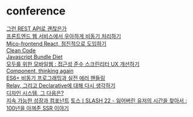 # conference

[그런 REST API로 괜찮은가](https://www.youtube.com/watch?v=RP_f5dMoHFc)<br/>
[프론트엔드 웹 서비스에서 우아하게 비동기 처리하기](https://toss.im/slash-21/sessions/3-1)<br/>
[Mico-frontend React, 점진적으로 도입하기](https://toss.im/slash-21/sessions/3-1)<br/>
[Clean Code](https://toss.im/slash-21/sessions/3-3)<br/>
[Javascript Bundle Diet](https://toss.im/slash-21/sessions/3-2)<br/>
[모두를 위한 모바일웹 : 접근성 준수 스크린리터 UX 개선하기](https://www.youtube.com/watch?v=tKj3xsXy9KM)<br/>
[Component, thinking again](https://www.youtube.com/watch?v=HYgKBvLr49c&t=1255s)<br/>
[ES6+ 비동기 프로그래밍과 실전 에러 핸들링](https://www.youtube.com/watch?v=o9JnT4sneAQ)<br/>
[Relay, 그리고 Declarative에 대해 다시 생각하기](https://www.youtube.com/watch?v=YP7d9ae_VzI)<br/>
[디자인 시스템, 그 다음은?](https://www.youtube.com/watch?v=LmLchZ4tCXc&t=2670s)<br/>
[지속 가능한 성장과 컴포넌트](https://www.youtube.com/watch?v=fR8tsJ2r7Eg&t=549s)
[토스ㅣSLASH 22 - 잃어버린 유저의 시간을 찾아서 : 100년을 아껴준 SSR 이야기](https://www.youtube.com/watch?v=IKyA8BKxpXc&t=437s)